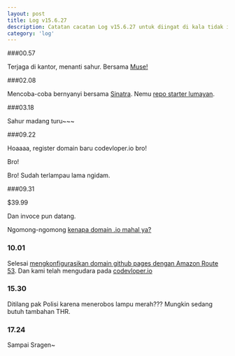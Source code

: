 ```yaml
---
layout: post
title: Log v15.6.27
description: Catatan cacatan Log v15.6.27 untuk diingat di kala tidak ingat sekaligus sengaja tidak ingat agar kembali mengingat.
category: 'log'
---
```


###00.57

Terjaga di kantor, menanti sahur. Bersama [Muse!](https://www.youtube.com/watch?v=l5_5YPLWkwA)

###02.08

Mencoba-coba bernyanyi bersama [Sinatra](http://www.sinatrarb.com/). Nemu [repo starter lumayan](https://github.com/okor/sinatra-haml-scss).

###03.18

Sahur madang turu~~~

###09.22

Hoaaaa, register domain baru codevloper.io bro!

Bro!

Bro! Sudah terlampau lama ngidam.

###09.31

$39.99

Dan invoce pun datang.

Ngomong-ngomong [kenapa domain .io mahal ya?](http://www.quora.com/Why-are-io-domains-more-expensive-than-com-domains)

### 10.01

Selesai [mengkonfigurasikan domain github pages dengan Amazon Route 53](http://sophiafeng.com/technical/2015/02/12/setting-up-custom-domain-name-with-github-pages-and-amazon-route-53/). Dan kami telah mengudara pada [codevloper.io](https://go.gizipp.com/http://codevloper.io)

### 15.30

Ditilang pak Polisi karena menerobos lampu merah??? Mungkin sedang butuh tambahan THR.

### 17.24

Sampai Sragen~
